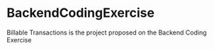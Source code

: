# BackendCodingExercise
Billable Transactions is the project proposed on the Backend Coding Exercise
